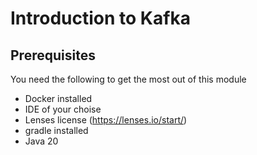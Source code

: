

# Introduction to Kafka

## Prerequisites
You need the following to get the most out of this module
- Docker installed
- IDE of  your choise
- Lenses license (https://lenses.io/start/)
- gradle installed
- Java 20
